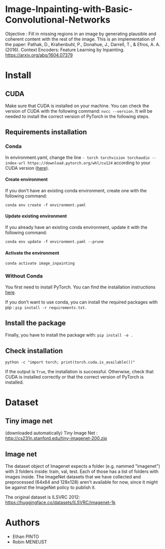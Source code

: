 # Image-Inpainting-with-Basic-Convolutional-Networks
Objective : Fill in missing regions in an image by generating plausible and coherent content with the rest of the image. 
This is an implementation of the paper: Pathak, D., Krahenbuhl, P., Donahue, J., Darrell, T., & Efros, A. A. (2016). Context Encoders: Feature Learning by Inpainting. https://arxiv.org/abs/1604.07379


# Install

## CUDA

Make sure that CUDA is installed on your machine. 
You can check the version of CUDA with the following command: `nvcc --version`.
It will be needed to install the correct version of PyTorch in the following steps.

## Requirements installation

### Conda

In environment.yaml, change the line `- torch torchvision torchaudio --index-url https://download.pytorch.org/whl/cu124` according to your CUDA version ([here](https://pytorch.org/get-started/locally/)).

#### Create environment

If you don't have an existing conda environment, create one with the following command:

`conda env create -f environment.yaml`

#### Update existing environment

If you already have an existing conda environment, update it with the following command:

`conda env update -f environment.yaml --prune`

#### Activate the environment

`conda activate image_inpainting`

### Without Conda

You first need to install PyTorch. You can find the installation instructions [here](https://pytorch.org/get-started/locally/).

If you don't want to use conda, you can install the required packages with pip : `pip install -r requirements.txt`.

## Install the package

Finally, you have to install the package with: `pip install -e .`

## Check installation

`python -c "import torch; print(torch.cuda.is_available())"`

If the output is `True`, the installation is successful. Otherwise, check that CUDA is installed correctly or that the correct version of PyTorch is installed.

# Dataset

## Tiny image net

(downloaded automatically)
Tiny Image Net : http://cs231n.stanford.edu/tiny-imagenet-200.zip

## Image net

The dataset object of Imagenet expects a folder (e.g. nammed "imagenet") with 3 folders inside: train, val, test. Each of those has a list of folders with images inside.
The ImageNet datasets that we have collected and preprocessed (64x64 and 128x128) aren't available for now, since it might be against the ImageNet policy to publish it.

The original dataset is ILSVRC 2012: https://huggingface.co/datasets/ILSVRC/imagenet-1k

# Authors

- Ethan PINTO
- Robin MENEUST